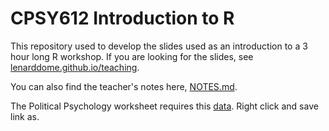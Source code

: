 # CPSY612 Introduction to R

This repository used to develop the slides used as an introduction to a 3 hour long R workshop.
If you are looking for the slides, see [lenarddome.github.io/teaching](https://lenarddome.github.io/teaching).

You can also find the teacher's notes here, [NOTES.md](NOTES.md).

The Political Psychology worksheet requires this [data](https://raw.githubusercontent.com/lenarddome/dclin-stats/main/data/brexit-all.csv). Right click and save link as.
